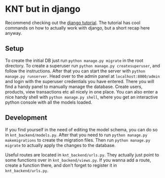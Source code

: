 # KNT but in django

Recommend checking out the [django tutorial](https://docs.djangoproject.com/en/4.2/intro/).
The tutorial has cool commands on how to actually work with django, but a short recap here anyway.

## Setup
To create the initial DB just run `python manage.py migrate` in the root directory.
To create a superuser run `python manage.py createsuperuser`, and follow the instructions.
After that you can start the server with `python manage.py runserver`.
Head over to the admin panel at `localhost:8000/admin` and login with the superuser credentials you have entered.
There you will find a handy panel to manually manage the database.
Create users, products, view transactions etc all nicely in one place.
You can also enter a nice handy shell with `python manage.py shell`, where you get an interactive python console with all the models loaded.


## Development
If you find yourself in the need of editing the model schema, you can do so in `knt_backend/models.py`.
After that you need to run `python manage.py makemigrations` to create the migration files.
Then run `python manage.py migrate` to actually apply the changes to the database.

Useful routes are located in `knt_backend/urls.py`. They actually just point to some functions over in `knt_backend/views.py`.
If you wanna add a route, create a function there, and don't forget to register it in `knt_backend/urls.py`.
